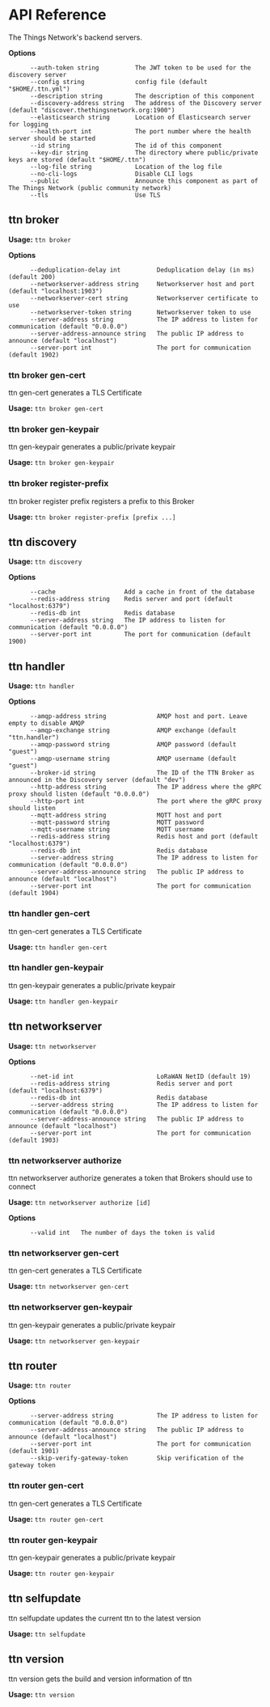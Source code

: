 # API Reference

The Things Network's backend servers.

**Options**

```
      --auth-token string          The JWT token to be used for the discovery server
      --config string              config file (default "$HOME/.ttn.yml")
      --description string         The description of this component
      --discovery-address string   The address of the Discovery server (default "discover.thethingsnetwork.org:1900")
      --elasticsearch string       Location of Elasticsearch server for logging
      --health-port int            The port number where the health server should be started
      --id string                  The id of this component
      --key-dir string             The directory where public/private keys are stored (default "$HOME/.ttn")
      --log-file string            Location of the log file
      --no-cli-logs                Disable CLI logs
      --public                     Announce this component as part of The Things Network (public community network)
      --tls                        Use TLS
```


## ttn broker



**Usage:** `ttn broker`

**Options**

```
      --deduplication-delay int          Deduplication delay (in ms) (default 200)
      --networkserver-address string     Networkserver host and port (default "localhost:1903")
      --networkserver-cert string        Networkserver certificate to use
      --networkserver-token string       Networkserver token to use
      --server-address string            The IP address to listen for communication (default "0.0.0.0")
      --server-address-announce string   The public IP address to announce (default "localhost")
      --server-port int                  The port for communication (default 1902)
```

### ttn broker gen-cert

ttn gen-cert generates a TLS Certificate

**Usage:** `ttn broker gen-cert`

### ttn broker gen-keypair

ttn gen-keypair generates a public/private keypair

**Usage:** `ttn broker gen-keypair`

### ttn broker register-prefix

ttn broker register prefix registers a prefix to this Broker

**Usage:** `ttn broker register-prefix [prefix ...]`

## ttn discovery



**Usage:** `ttn discovery`

**Options**

```
      --cache                   Add a cache in front of the database
      --redis-address string    Redis server and port (default "localhost:6379")
      --redis-db int            Redis database
      --server-address string   The IP address to listen for communication (default "0.0.0.0")
      --server-port int         The port for communication (default 1900)
```

## ttn handler



**Usage:** `ttn handler`

**Options**

```
      --amqp-address string              AMQP host and port. Leave empty to disable AMQP
      --amqp-exchange string             AMQP exchange (default "ttn.handler")
      --amqp-password string             AMQP password (default "guest")
      --amqp-username string             AMQP username (default "guest")
      --broker-id string                 The ID of the TTN Broker as announced in the Discovery server (default "dev")
      --http-address string              The IP address where the gRPC proxy should listen (default "0.0.0.0")
      --http-port int                    The port where the gRPC proxy should listen
      --mqtt-address string              MQTT host and port
      --mqtt-password string             MQTT password
      --mqtt-username string             MQTT username
      --redis-address string             Redis host and port (default "localhost:6379")
      --redis-db int                     Redis database
      --server-address string            The IP address to listen for communication (default "0.0.0.0")
      --server-address-announce string   The public IP address to announce (default "localhost")
      --server-port int                  The port for communication (default 1904)
```

### ttn handler gen-cert

ttn gen-cert generates a TLS Certificate

**Usage:** `ttn handler gen-cert`

### ttn handler gen-keypair

ttn gen-keypair generates a public/private keypair

**Usage:** `ttn handler gen-keypair`

## ttn networkserver



**Usage:** `ttn networkserver`

**Options**

```
      --net-id int                       LoRaWAN NetID (default 19)
      --redis-address string             Redis server and port (default "localhost:6379")
      --redis-db int                     Redis database
      --server-address string            The IP address to listen for communication (default "0.0.0.0")
      --server-address-announce string   The public IP address to announce (default "localhost")
      --server-port int                  The port for communication (default 1903)
```

### ttn networkserver authorize

ttn networkserver authorize generates a token that Brokers should use to connect

**Usage:** `ttn networkserver authorize [id]`

**Options**

```
      --valid int   The number of days the token is valid
```

### ttn networkserver gen-cert

ttn gen-cert generates a TLS Certificate

**Usage:** `ttn networkserver gen-cert`

### ttn networkserver gen-keypair

ttn gen-keypair generates a public/private keypair

**Usage:** `ttn networkserver gen-keypair`

## ttn router



**Usage:** `ttn router`

**Options**

```
      --server-address string            The IP address to listen for communication (default "0.0.0.0")
      --server-address-announce string   The public IP address to announce (default "localhost")
      --server-port int                  The port for communication (default 1901)
      --skip-verify-gateway-token        Skip verification of the gateway token
```

### ttn router gen-cert

ttn gen-cert generates a TLS Certificate

**Usage:** `ttn router gen-cert`

### ttn router gen-keypair

ttn gen-keypair generates a public/private keypair

**Usage:** `ttn router gen-keypair`

## ttn selfupdate

ttn selfupdate updates the current ttn to the latest version

**Usage:** `ttn selfupdate`

## ttn version

ttn version gets the build and version information of ttn

**Usage:** `ttn version`

